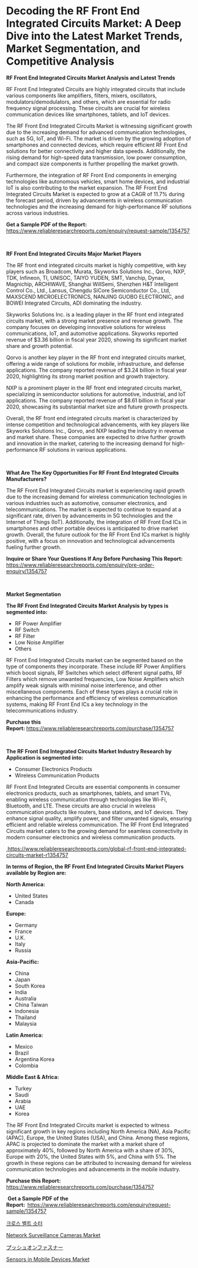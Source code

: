 <p><h1>Decoding the RF Front End Integrated Circuits Market: A Deep Dive into the Latest Market Trends, Market Segmentation, and Competitive Analysis</h1></p><p><strong>RF Front End Integrated Circuits Market Analysis and Latest Trends</strong></p>
<p><p>RF Front End Integrated Circuits are highly integrated circuits that include various components like amplifiers, filters, mixers, oscillators, modulators/demodulators, and others, which are essential for radio frequency signal processing. These circuits are crucial for wireless communication devices like smartphones, tablets, and IoT devices.</p><p>The RF Front End Integrated Circuits Market is witnessing significant growth due to the increasing demand for advanced communication technologies, such as 5G, IoT, and Wi-Fi. The market is driven by the growing adoption of smartphones and connected devices, which require efficient RF Front End solutions for better connectivity and higher data speeds. Additionally, the rising demand for high-speed data transmission, low power consumption, and compact size components is further propelling the market growth.</p><p>Furthermore, the integration of RF Front End components in emerging technologies like autonomous vehicles, smart home devices, and industrial IoT is also contributing to the market expansion. The RF Front End Integrated Circuits Market is expected to grow at a CAGR of 11.7% during the forecast period, driven by advancements in wireless communication technologies and the increasing demand for high-performance RF solutions across various industries.</p></p>
<p><strong>Get a Sample PDF of the Report:&nbsp;</strong> <a href="https://www.reliableresearchreports.com/enquiry/request-sample/1354757">https://www.reliableresearchreports.com/enquiry/request-sample/1354757</a></p>
<p>&nbsp;</p>
<p><strong>RF Front End Integrated Circuits Major Market Players</strong></p>
<p><p>The RF front end integrated circuits market is highly competitive, with key players such as Broadcom, Murata, Skyworks Solutions Inc., Qorvo, NXP, TDK, Infineon, TI, UNISOC, TAIYO YUDEN, SMT, Vanchip, Dynax, Magnichip, ARCHIWAVE, Shanghai WillSemi, Shenzhen H&T Intelligent Control Co., Ltd., Lansus, Chengdu SiCore Semiconductor Co., Ltd, MAXSCEND MICROELECTRONICS, NANJING GUOBO ELECTRONIC, and BOWEI Integrated Circuits, ADI dominating the industry.</p><p>Skyworks Solutions Inc. is a leading player in the RF front end integrated circuits market, with a strong market presence and revenue growth. The company focuses on developing innovative solutions for wireless communications, IoT, and automotive applications. Skyworks reported revenue of $3.36 billion in fiscal year 2020, showing its significant market share and growth potential.</p><p>Qorvo is another key player in the RF front end integrated circuits market, offering a wide range of solutions for mobile, infrastructure, and defense applications. The company reported revenue of $3.24 billion in fiscal year 2020, highlighting its strong market position and growth trajectory.</p><p>NXP is a prominent player in the RF front end integrated circuits market, specializing in semiconductor solutions for automotive, industrial, and IoT applications. The company reported revenue of $8.61 billion in fiscal year 2020, showcasing its substantial market size and future growth prospects.</p><p>Overall, the RF front end integrated circuits market is characterized by intense competition and technological advancements, with key players like Skyworks Solutions Inc., Qorvo, and NXP leading the industry in revenue and market share. These companies are expected to drive further growth and innovation in the market, catering to the increasing demand for high-performance RF solutions in various applications.</p></p>
<p>&nbsp;</p>
<p><strong>What Are The Key Opportunities For RF Front End Integrated Circuits Manufacturers?</strong></p>
<p><p>The RF Front End Integrated Circuits market is experiencing rapid growth due to the increasing demand for wireless communication technologies in various industries such as automotive, consumer electronics, and telecommunications. The market is expected to continue to expand at a significant rate, driven by advancements in 5G technologies and the Internet of Things (IoT). Additionally, the integration of RF Front End ICs in smartphones and other portable devices is anticipated to drive market growth. Overall, the future outlook for the RF Front End ICs market is highly positive, with a focus on innovation and technological advancements fueling further growth.</p></p>
<p><strong>Inquire or Share Your Questions If Any Before Purchasing This Report:</strong> <a href="https://www.reliableresearchreports.com/enquiry/pre-order-enquiry/1354757">https://www.reliableresearchreports.com/enquiry/pre-order-enquiry/1354757</a></p>
<p>&nbsp;</p>
<p><strong>Market Segmentation</strong></p>
<p><strong>The RF Front End Integrated Circuits Market Analysis by types is segmented into:</strong></p>
<p><ul><li>RF Power Amplifier</li><li>RF Switch</li><li>RF Filter</li><li>Low Noise Amplifier</li><li>Others</li></ul></p>
<p><p>RF Front End Integrated Circuits market can be segmented based on the type of components they incorporate. These include RF Power Amplifiers which boost signals, RF Switches which select different signal paths, RF Filters which remove unwanted frequencies, Low Noise Amplifiers which amplify weak signals with minimal noise interference, and other miscellaneous components. Each of these types plays a crucial role in enhancing the performance and efficiency of wireless communication systems, making RF Front End ICs a key technology in the telecommunications industry.</p></p>
<p><strong>Purchase this Report:&nbsp;</strong><a href="https://www.reliableresearchreports.com/purchase/1354757">https://www.reliableresearchreports.com/purchase/1354757</a></p>
<p>&nbsp;</p>
<p><strong>The RF Front End Integrated Circuits Market Industry Research by Application is segmented into:</strong></p>
<p><ul><li>Consumer Electronics Products</li><li>Wireless Communication Products</li></ul></p>
<p><p>RF Front End Integrated Circuits are essential components in consumer electronics products, such as smartphones, tablets, and smart TVs, enabling wireless communication through technologies like Wi-Fi, Bluetooth, and LTE. These circuits are also crucial in wireless communication products like routers, base stations, and IoT devices. They enhance signal quality, amplify power, and filter unwanted signals, ensuring efficient and reliable wireless communication. The RF Front End Integrated Circuits market caters to the growing demand for seamless connectivity in modern consumer electronics and wireless communication products.</p></p>
<p><a href="https://www.reliableresearchreports.com/global-rf-front-end-integrated-circuits-market-r1354757">&nbsp;https://www.reliableresearchreports.com/global-rf-front-end-integrated-circuits-market-r1354757</a></p>
<p><strong>In terms of Region, the RF Front End Integrated Circuits Market Players available by Region are:</strong></p>
<p>
    <p> <strong> North America: </strong>
        <ul>
            <li>United States</li>
            <li>Canada</li>
        </ul>
        </p> 
    <p> <strong> Europe: </strong>
        <ul>
            <li>Germany</li>
            <li>France</li>
            <li>U.K.</li>
            <li>Italy</li>
            <li>Russia</li>
        </ul>
        </p> 
    <p> <strong> Asia-Pacific: </strong>
        <ul>
            <li>China</li>
            <li>Japan</li>
            <li>South Korea</li>
            <li>India</li>
            <li>Australia</li>
            <li>China Taiwan</li>
            <li>Indonesia</li>
            <li>Thailand</li>
            <li>Malaysia</li>
        </ul>
        </p> 
    <p> <strong> Latin America: </strong>
        <ul>
            <li>Mexico</li>
            <li>Brazil</li>
            <li>Argentina Korea</li>
            <li>Colombia</li>
        </ul>
        </p> 
    <p> <strong> Middle East & Africa: </strong>
        <ul>
            <li>Turkey</li>
            <li>Saudi</li>
            <li>Arabia</li>
            <li>UAE</li>
            <li>Korea</li>
        </ul>
    </p>
    </p>
<p><p>The RF Front End Integrated Circuits market is expected to witness significant growth in key regions including North America (NA), Asia Pacific (APAC), Europe, the United States (USA), and China. Among these regions, APAC is projected to dominate the market with a market share of approximately 40%, followed by North America with a share of 30%, Europe with 20%, the United States with 5%, and China with 5%. The growth in these regions can be attributed to increasing demand for wireless communication technologies and advancements in the mobile industry.</p></p>
<p><strong>Purchase this Report: </strong><a href="https://www.reliableresearchreports.com/purchase/1354757">https://www.reliableresearchreports.com/purchase/1354757</a></p>
<p>&nbsp;<strong>Get a Sample PDF of the Report:&nbsp;&nbsp;</strong><a href="https://www.reliableresearchreports.com/enquiry/request-sample/1354757">https://www.reliableresearchreports.com/enquiry/request-sample/1354757</a></p>
<p><strong></strong></p>
<p><p><a href="https://github.com/nuekbpymrrz5/Market-Research-Report-List-2/blob/main/6916240158283.md">크로스 벨트 소터</a></p><p><a href="https://github.com/angelajermaine/Market-Research-Report-List-3/blob/main/network-surveillance-cameras-market.md">Network Surveillance Cameras Market</a></p><p><a href="https://github.com/DayanaRunolfsdottir/Market-Research-Report-List-1/blob/main/5325788148799.md">プッシュオンファスナー</a></p><p><a href="https://github.com/beatblasta/Market-Research-Report-List-3/blob/main/sensors-in-mobile-devices-market.md">Sensors in Mobile Devices Market</a></p></p>